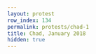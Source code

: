 ```yaml
---
layout: protest
row_index: 134
permalink: protests/chad-1
title: Chad, January 2018
hidden: true
---
```

